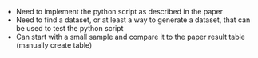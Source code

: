 - Need to implement the python script as described in the paper
- Need to find a dataset, or at least a way to generate a dataset, that can be used to test the python script
- Can start with a small sample and compare it to the paper result table (manually create table)